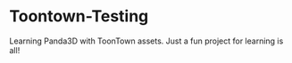 Toontown-Testing
================

Learning Panda3D with ToonTown assets. Just a fun project for learning is all!
